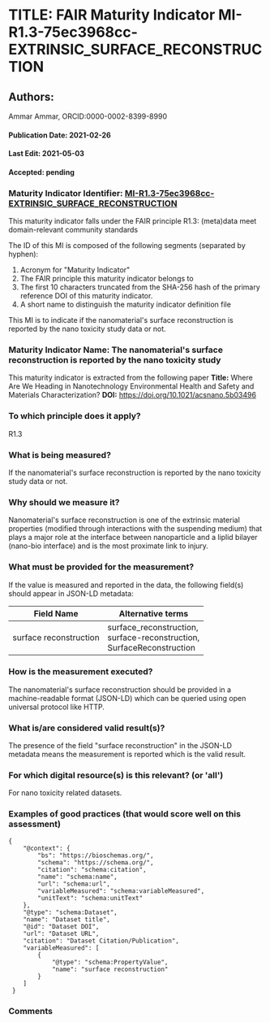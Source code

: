 # TITLE: FAIR Maturity Indicator MI-R1.3-75ec3968cc-EXTRINSIC_SURFACE_RECONSTRUCTION

## Authors: 
Ammar Ammar, ORCID:0000-0002-8399-8990

#### Publication Date: 2021-02-26
#### Last Edit: 2021-05-03
#### Accepted: pending

### Maturity Indicator Identifier: [MI-R1.3-75ec3968cc-EXTRINSIC_SURFACE_RECONSTRUCTION](https://w3id.org/fair/maturity_indicator/terms/Gen2/MI-R1.3-75ec3968cc-EXTRINSIC_SURFACE_RECONSTRUCTION)

This maturity indicator falls under the FAIR principle R1.3:
(meta)data meet domain-relevant community standards

The ID of this MI is composed of the following segments (separated by hyphen):
1. Acronym for "Maturity Indicator"
1. The FAIR principle this maturity indicator belongs to
1. The first 10 characters truncated from the SHA-256 hash of the primary reference DOI of this maturity indicator.
1. A short name to distinguish the maturity indicator definition file

This MI is to indicate if the nanomaterial's surface reconstruction is reported by the nano toxicity study data or not.

### Maturity Indicator Name:  The nanomaterial's surface reconstruction is reported by the nano toxicity study

This maturity indicator is extracted from the following paper 
**Title:** Where Are We Heading in Nanotechnology Environmental Health and Safety and Materials Characterization?
**DOI:** https://doi.org/10.1021/acsnano.5b03496

### To which principle does it apply?  
R1.3

### What is being measured?
If the nanomaterial's surface reconstruction is reported by the nano toxicity study data or not.

### Why should we measure it?
Nanomaterial's surface reconstruction is one of the extrinsic material properties (modified through 
interactions with the suspending medium) that plays a major role 
at the interface between nanoparticle and a liplid bilayer (nano-bio interface) and is the most proximate link to injury.

### What must be provided for the measurement?
If the value is measured and reported in the data, the following field(s) should appear in JSON-LD metadata: 

| Field Name              | Alternative terms                                                            |
| ----------------------- | ---------------------------------------------------------------------------- |
| surface reconstruction  | surface_reconstruction,<br>surface-reconstruction,<br>SurfaceReconstruction  |

### How is the measurement executed?
The nanomaterial's surface reconstruction should be provided in a machine-readable format (JSON-LD) which can be queried using open universal protocol like HTTP.

### What is/are considered valid result(s)?
The presence of the field "surface reconstruction" in the JSON-LD metadata means the measurement is reported which is the valid result.

### For which digital resource(s) is this relevant? (or 'all')
For nano toxicity related datasets.  

### Examples of good practices (that would score well on this assessment)
```{json}
{
 	"@context": {
 		"bs": "https://bioschemas.org/",
 		"schema": "https://schema.org/",
 		"citation": "schema:citation",
 		"name": "schema:name",
 		"url": "schema:url",
 		"variableMeasured": "schema:variableMeasured",
 		"unitText": "schema:unitText"
 	},
 	"@type": "schema:Dataset",
 	"name": "Dataset title",
 	"@id": "Dataset DOI",
 	"url": "Dataset URL",
 	"citation": "Dataset Citation/Publication",
 	"variableMeasured": [
 		{
 			"@type": "schema:PropertyValue",
 			"name": "surface reconstruction"
 		}
 	]
 }
```

### Comments

